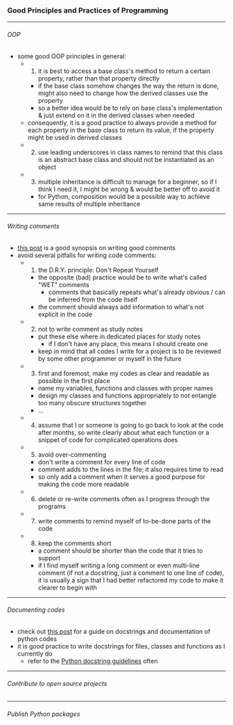 ### Good Principles and Practices of Programming

---

###### OOP

* some good OOP principles in general:
    * 1) it is best to access a base class's method to return a certain property, rather than that property directly
        * if the base class somehow changes the way the return is done, might also need to change how the derived classes use the property
        * so a better idea would be to rely on base class's implementation & just extend on it in the derived classes when needed
    * consequently, it is a good practice to always provide a method for each property in the base class to return its value, if the property might be used in derived classes
    * 2) use leading underscores in class names to remind that this class is an abstract base class and should not be instantiated as an object
    * 3) multiple inheritance is difficult to manage for a beginner, so if I think I need it, I might be wrong & would be better off to avoid it
        * for Python, composition would be a possible way to achieve same results of multiple inheritance



---

###### Writing comments

* [this post](https://realpython.com/python-comments-guide/) is a good synopsis on writing good comments
* avoid several pitfalls for writing code comments:
  * 1) the D.R.Y. principle: Don't Repeat Yourself
    * the opposite (bad) practice would be to write what's called "WET" comments
      * comments that basically repeats what's already obvious / can be inferred from the code itself
    * the comment should always add information to what's not explicit in the code
  * 2) not to write comment as study notes
    * put these else where in dedicated places for study notes
      * if I don't have any place, this means I should create one
    * keep in mind that all codes I write for a project is to be reviewed by some other programmer or myself in the future
  * 3) first and foremost, make my codes as clear and readable as possible in the first place
    * name my variables, functions and classes with proper names
    * design my classes and functions appropriately to not entangle too many obscure structures together
    * ...
  * 4) assume that I or someone is going to go back to look at the code after months, so write clearly about what each function or a snippet of code for complicated operations does
  * 5) avoid over-commenting
    * don't write a comment for every line of code
    * comment adds to the lines in the file; it also requires time to read
    * so only add a comment when it serves a good purpose for making the code more readable
  * 6) delete or re-write comments often as I progress through the programs
  * 7) write comments to remind myself of to-be-done parts of the code
  * 8) keep the comments short
    * a comment should be shorter than the code that it tries to support
    * if I find myself writing a long comment or even multi-line comment (if not a docstring, just a comment to one line of code), it is usually a sign that I had better refactored my code to make it clearer to begin with



---

###### Documenting codes

* check out [this post](https://realpython.com/documenting-python-code/) for a guide on docstrings and documentation of python codes
* it is good practice to write docstrings for files, classes and functions as I currently do
  * refer to the [Python docstring guidelines](https://www.python.org/dev/peps/pep-0257/#one-line-docstrings) often



---

###### Contribute to open source projects





---

###### Publish Python packages

